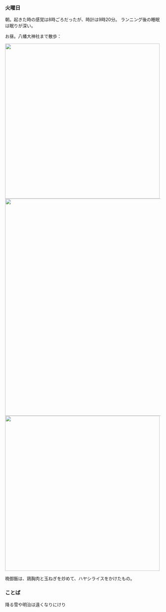 ### 火曜日

朝。起きた時の感覚は8時ごろだったが、時計は9時20分。
ランニング後の睡眠は眠りが深い。

お昼。八幡大神社まで散歩：

<img src="https://i.imgur.com/vXu6uuO.jpeg" width="500">

<img src="https://i.imgur.com/8QEhzML.jpeg" width="700">

<img src="https://i.imgur.com/GkhUJ1G.jpeg" width="500">

晩御飯は、鶏胸肉と玉ねぎを炒めて、ハヤシライスをかけたもの。

### ことば

降る雪や明治は遠くなりにけり
